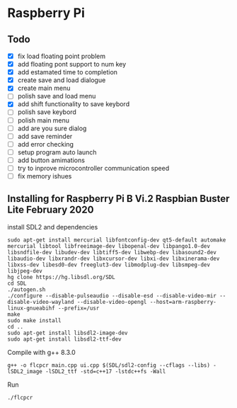 # Raspberry Pi
##  Todo
- [X] fix load floating point problem
- [X] add floating pont support to num key
- [X] add estamated time to completion
- [X] create save and load dialogue
- [X] create main menu
- [ ] polish save and load menu
- [X] add shift functionality to save keybord
- [ ] polish save keybord
- [ ] polish main menu
- [ ] add are you sure dialog
- [ ] add save reminder
- [ ] add error checking
- [ ] setup program auto launch
- [ ] add button amimations
- [ ] try to inprove microcontroller communication speed
- [ ] fix memory ishues
## Installing for Raspberry Pi B Vi.2 Raspbian Buster Lite February 2020
install SDL2 and dependencies
```
sudo apt-get install mercurial libfontconfig-dev qt5-default automake mercurial libtool libfreeimage-dev libopenal-dev libpango1.0-dev libsndfile-dev libudev-dev libtiff5-dev libwebp-dev libasound2-dev libaudio-dev libxrandr-dev libxcursor-dev libxi-dev libxinerama-dev libxss-dev libesd0-dev freeglut3-dev libmodplug-dev libsmpeg-dev libjpeg-dev
hg clone https://hg.libsdl.org/SDL
cd SDL
./autogen.sh
./configure --disable-pulseaudio --disable-esd --disable-video-mir --disable-video-wayland --disable-video-opengl --host=arm-raspberry-linux-gnueabihf --prefix=/usr
make
sudo make install
cd ..
sudo apt-get install libsdl2-image-dev
sudo apt-get install libsdl2-ttf-dev
```
Compile with g++ 8.3.0
```
g++ -o flcpcr main.cpp ui.cpp $(SDL/sdl2-config --cflags --libs) -lSDL2_image -lSDL2_ttf -std=c++17 -lstdc++fs -Wall
```
Run
```
./flcpcr
```
